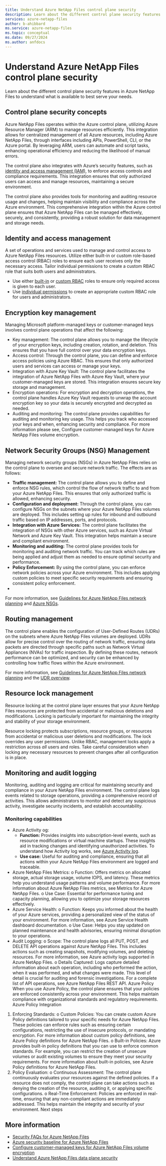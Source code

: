 ```yaml
---
title: Understand Azure NetApp Files control plane security
description: Learn about the different control plane security features in Azure NetApp Files
services: azure-netapp-files
author: b-ahibbard
ms.service: azure-netapp-files
ms.topic: conceptual
ms.date: 09/27/2024
ms.author: anfdocs
---
```

# Understand Azure NetApp Files control plane security

Learn about the different control plane security features in Azure NetApp Files to understand what is available to best serve your needs.

## Control plane security concepts

Azure NetApp Files operates within the Azure control plane, utilizing Azure Resource Manager (ARM) to manage resources efficiently. This integration allows for centralized management of all Azure resources, including Azure NetApp Files, through interfaces including APIs, PowerShell, CLI, or the Azure portal. By leveraging ARM, users can automate and script tasks, enhancing operational efficiency and reducing the likelihood of manual errors. 

The control plane also integrates with Azure’s security features, such as [identity and access management (IAM)](/entra/fundamentals/introduction-identity-access-management), to enforce access controls and compliance requirements. This integration ensures that only authorized users can access and manage resources, maintaining a secure environment. 

The control plane also provides tools for monitoring and auditing resource usage and changes, helping maintain visibility and compliance across the Azure environment. This comprehensive integration within the Azure control plane ensures that Azure NetApp Files can be managed effectively, securely, and consistently, providing a robust solution for data management and storage needs.

## Identity and access management

A set of operations and services used to manage and control access to Azure NetApp Files resources.  Utilize either built-in or custom role-based access control (RBAC) roles to ensure each user receives only the necessary access. Tailor individual permissions to create a custom RBAC role that suits both users and administrators.

- Use either [built-in](../role-based-access-control/built-in-roles.md) or [custom RBAC](../role-based-access-control/custom-roles.md) roles to ensure only required access is given to each user. 
- Use [individual permissions](../role-based-access-control/permissions/storage.md#microsoftnetapp) to create an appropriate custom RBAC role for users and administrators.

## Encryption key management

Managing Microsoft platform-managed keys or customer-managed keys involves control plane operations that affect the following:

- Key management: The control plane allows you to manage the lifecycle of your encryption keys, including creation, rotation, and deletion. This ensures that you have full control over your data encryption keys.
- Access control: Through the control plane, you can define and enforce access policies using Azure RBAC. This ensures that only authorized users and services can access or manage your keys.
- Integration with Azure Key Vault: The control plane facilitates the integration of Azure NetApp Files with Azure Key Vault, where your customer-managed keys are stored. This integration ensures secure key storage and management. 
- Encryption operations: For encryption and decryption operations, the control plane handles Azure Key Vault requests to unwrap the account encryption key so your data is securely encrypted and decrypted as needed. 
- Auditing and monitoring: The control plane provides capabilities for auditing and monitoring key usage. This helps you track who accessed your keys and when, enhancing security and compliance.
For more information please see, Configure customer-managed keys for Azure NetApp Files volume encryption.

## Network Security Groups (NSG) Management

Managing network security groups (NSGs) in Azure NetApp Files relies on the control plane to oversee and secure network traffic. The effects are as follows:

- **Traffic management:** The control plane allows you to define and enforce NSG rules, which control the flow of network traffic to and from your Azure NetApp Files.  This ensures that only authorized traffic is allowed, enhancing security. 
- **Configuration and deployment:** Through the control plane, you can configure NSGs on the subnets where your Azure NetApp Files volumes are deployed.  This includes setting up rules for inbound and outbound traffic based on IP addresses, ports, and protocols. 
- **Integration with Azure Services:** The control plane facilitates the integration of NSGs with other Azure services, such as Azure Virtual Network and Azure Key Vault. This integration helps maintain a secure and compliant environment.
- **Monitoring and auditing:** The control plane provides tools for monitoring and auditing network traffic. You can track which rules are being applied and adjust them as needed to ensure optimal security and performance. 
- **Policy Enforcement:** By using the control plane, you can enforce network policies across your Azure environment. This includes applying custom policies to meet specific security requirements and ensuring consistent policy enforcement.
- 
For more information, see [Guidelines for Azure NetApp Files network planning](azure-netapp-files-network-topologies.md) and  [Azure NSGs](../virtual-network/network-security-groups-overview.md).

## Routing management

The control plane enables the configuration of User-Defined Routes (UDRs) on the subnets where Azure NetApp Files volumes are deployed. UDRs allow for precise control over the routing of network traffic, ensuring data packets are directed through specific paths such as Network Virtual Appliances (NVAs) for traffic inspection. By defining these routes, network performance can be optimized, and security can be enhanced by controlling how traffic flows within the Azure environment.

For more information, see [Guidelines for Azure NetApp Files network planning](azure-network-files-netwrok-topologies.md) and the [UDR overview](../virtual-network/virtual-networks-udr-overview#user-defined.md).


## Resource lock management

Resource locking at the control plane layer ensures that your Azure NetApp Files resources are protected from accidental or malicious deletions and modifications. Locking is particularly important for maintaining the integrity and stability of your storage environment.

Resource locking protects subscriptions, resource groups, or resources from accidental or malicious user deletions and modifications. The lock overrides any user permissions. Unlike RBAC,  management locks apply a restriction across _all_ users and roles. Take careful consideration when locking any necessary resources to prevent changes after all configuration is in place.

## Monitoring and audit logging

Monitoring, auditing and logging are critical for maintaining security and compliance in your Azure NetApp Files environment. The control plane logs events related to storage operations, providing a comprehensive record of activities. This allows administrators to monitor and detect any suspicious activity, investigate security incidents, and establish accountability.

### Monitoring capabilities

- Azure Activity og:
    - **Function:** Provides insights into subscription-level events, such as resource modifications or virtual machine startups. These insights aid in tracking changes and identifying unauthorized activities. To understand how Activity log works, see [Azure Activity log](../azure-monitor/essentials/activity-log.md).
    - **Use case:** Useful for auditing and compliance, ensuring that all actions within your Azure NetApp Files environment are logged and traceable.  
-	Azure NetApp Files Metrics:
o	Function: Offers metrics on allocated storage, actual storage usage, volume IOPS, and latency.  These metrics help you understand usage patterns and volume performance.  For more information about Azure NetApp Files metrics, see Metrics for Azure NetApp Files.
o	Use Case: Essential for performance tuning and capacity planning, allowing you to optimize your storage resources effectively.
-	Azure Service Health:
o	Function: Keeps you informed about the health of your Azure services, providing a personalized view of the status of your environment.  For more information, see Azure Service Health dashboard documentation.
o	Use Case: Helps you stay updated on planned maintenance and health advisories, ensuring minimal disruption to your operations.
-	Audit Logging:
o	Scope: The control plane logs all PUT, POST, and DELETE API operations against Azure NetApp Files.  This includes actions such as creating snapshots, modifying volumes, and deleting resources.  For more information, see Azure activity logs supported in Azure NetApp Files.
o	Details Captured: Logs capture detailed information about each operation, including who performed the action, when it was performed, and what changes were made. This level of detail is crucial for auditing and forensic investigations.  For a complete list of API operations, see Azure NetApp Files REST API.
Azure Policy
When you use Azure Policy, the control plane ensures that your policies are enforced consistently across your environment. This helps maintain compliance with organizational standards and regulatory requirements.
Azure Policy Integration
1.	Enforcing Standards:
o	Custom Policies: You can create custom Azure Policy definitions tailored to your specific needs for Azure NetApp Files.  These policies can enforce rules such as ensuring certain configurations, restricting the use of insecure protocols, or mandating encryption.  For more information about custom policy definitions, see Azure Policy definitions for Azure NetApp Files.
o	Built-in Policies: Azure provides built-in policy definitions that you can use to enforce common standards.  For example, you can restrict the creation of unsecure volumes or audit existing volumes to ensure they meet your security requirements.  For more information about built-in policies, see Azure Policy definitions for Azure NetApp Files.
2.	Policy Evaluation:
o	Continuous Assessment: The control plane continuously evaluates your resources against the defined policies.  If a resource does not comply, the control plane can take actions such as denying the creation of the resource, auditing it, or applying specific configurations.
o	Real-Time Enforcement: Policies are enforced in real-time, ensuring that any non-compliant actions are immediately addressed. This helps maintain the integrity and security of your environment.
Next steps

## More information 

- [Security FAQs for Azure NetApp Files](faq-security.md)
- [Azure security baseline for Azure NetApp Files](/security/benchmark/azure/baselines/azure-netapp-files-security-baseline?toc=/azure/azure-netapp-files/TOC.json)
- [Configure customer-managed keys for Azure NetApp Files volume encryption](configure-customer-managed-keys.md)
- [Understand Azure NetApp Files data plane security](data-plane-security.md)
